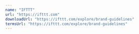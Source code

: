 ```yaml
---
name: "IFTTT"
url: "https://ifttt.com"
downloadUrl: "https://ifttt.com/explore/brand-guidelines"
termsUrl: "https://ifttt.com/explore/brand-guidelines"
---
```

